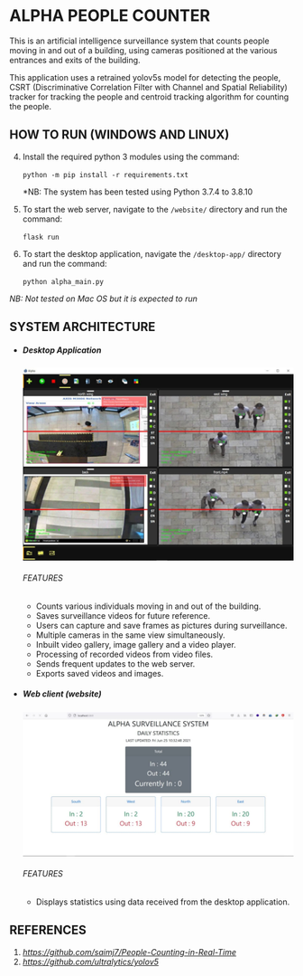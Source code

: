 # ALPHA PEOPLE COUNTER

This is an artificial intelligence surveillance system that counts people moving in and out of a building, using cameras positioned at the various entrances and exits of the building.

This application uses a retrained yolov5s model for detecting the people, CSRT (Discriminative Correlation Filter with Channel and Spatial Reliability) tracker for tracking the people and centroid tracking algorithm for counting the people.

## HOW TO RUN (WINDOWS AND LINUX)

4. Install the required python 3 modules using the command:

   `python -m pip install -r requirements.txt`

   *NB:  The system has been tested using Python 3.7.4 to 3.8.10

5. To start the web server, navigate to the `/website/` directory and run the command: 

   `flask run`

6. To start the desktop application, navigate the `/desktop-app/` directory and run the command: 

   `python alpha_main.py`

*NB: Not tested on Mac OS but it is expected to run*

## SYSTEM ARCHITECTURE

- ##### Desktop Application

  ![](https://github.com/Owiredu/trestle-telnova-hack-2021/blob/main/images/alpha_home.jpg)

  ###### FEATURES

  - Counts various individuals moving in and out of the building.
  - Saves surveillance videos for future reference.
  - Users can capture and save frames as pictures during surveillance.
  - Multiple cameras in the same view simultaneously.
  - Inbuilt video gallery, image gallery and a video player.
  - Processing of recorded videos from video files.
  - Sends frequent updates to the web server.
  - Exports saved videos and images.

- ##### Web client (website)

  ![](https://github.com/Owiredu/trestle-telnova-hack-2021/blob/main/images/webpage.jpg)

  ###### FEATURES

  - Displays statistics using data received from the desktop application.

  

## REFERENCES

1. *https://github.com/saimj7/People-Counting-in-Real-Time*
2. *https://github.com/ultralytics/yolov5*

